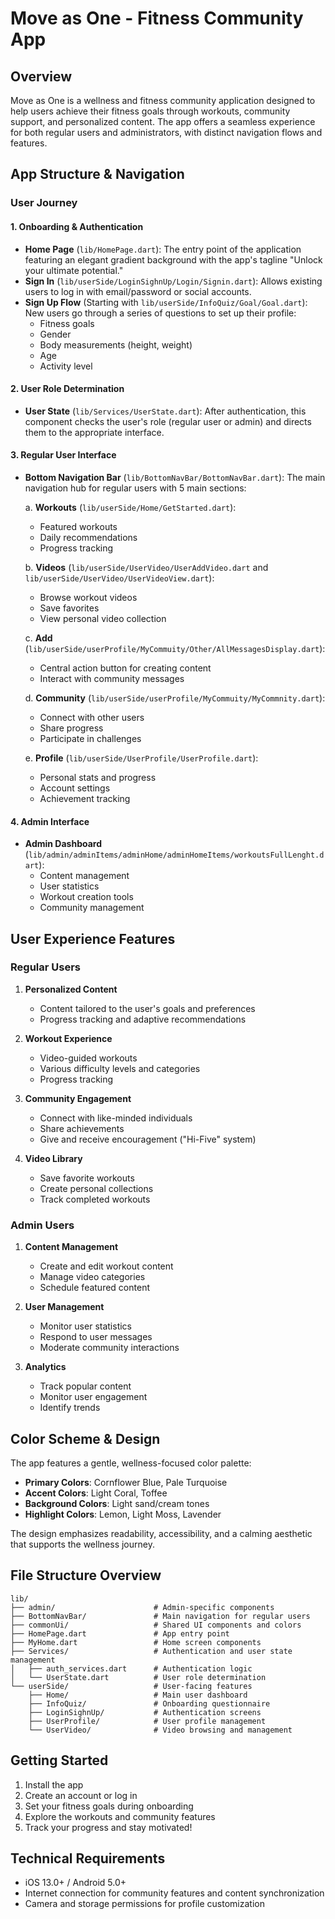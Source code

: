 # Move as One - Fitness Community App

## Overview

Move as One is a wellness and fitness community application designed to help users achieve their fitness goals through workouts, community support, and personalized content. The app offers a seamless experience for both regular users and administrators, with distinct navigation flows and features.

## App Structure & Navigation

### User Journey

#### 1. Onboarding & Authentication
- **Home Page** (`lib/HomePage.dart`): The entry point of the application featuring an elegant gradient background with the app's tagline "Unlock your ultimate potential."
- **Sign In** (`lib/userSide/LoginSighnUp/Login/Signin.dart`): Allows existing users to log in with email/password or social accounts.
- **Sign Up Flow** (Starting with `lib/userSide/InfoQuiz/Goal/Goal.dart`): New users go through a series of questions to set up their profile:
  - Fitness goals
  - Gender
  - Body measurements (height, weight)
  - Age
  - Activity level

#### 2. User Role Determination
- **User State** (`lib/Services/UserState.dart`): After authentication, this component checks the user's role (regular user or admin) and directs them to the appropriate interface.

#### 3. Regular User Interface
- **Bottom Navigation Bar** (`lib/BottomNavBar/BottomNavBar.dart`): The main navigation hub for regular users with 5 main sections:

  a. **Workouts** (`lib/userSide/Home/GetStarted.dart`):
  - Featured workouts
  - Daily recommendations
  - Progress tracking
  
  b. **Videos** (`lib/userSide/UserVideo/UserAddVideo.dart` and `lib/userSide/UserVideo/UserVideoView.dart`):
  - Browse workout videos
  - Save favorites
  - View personal video collection
  
  c. **Add** (`lib/userSide/userProfile/MyCommuity/Other/AllMessagesDisplay.dart`):
  - Central action button for creating content
  - Interact with community messages
  
  d. **Community** (`lib/userSide/userProfile/MyCommuity/MyCommnity.dart`):
  - Connect with other users
  - Share progress
  - Participate in challenges
  
  e. **Profile** (`lib/userSide/UserProfile/UserProfile.dart`):
  - Personal stats and progress
  - Account settings
  - Achievement tracking

#### 4. Admin Interface
- **Admin Dashboard** (`lib/admin/adminItems/adminHome/adminHomeItems/workoutsFullLenght.dart`):
  - Content management
  - User statistics
  - Workout creation tools
  - Community management

## User Experience Features

### Regular Users

1. **Personalized Content**
   - Content tailored to the user's goals and preferences
   - Progress tracking and adaptive recommendations

2. **Workout Experience**
   - Video-guided workouts
   - Various difficulty levels and categories
   - Progress tracking

3. **Community Engagement**
   - Connect with like-minded individuals
   - Share achievements
   - Give and receive encouragement ("Hi-Five" system)

4. **Video Library**
   - Save favorite workouts
   - Create personal collections
   - Track completed workouts

### Admin Users

1. **Content Management**
   - Create and edit workout content
   - Manage video categories
   - Schedule featured content

2. **User Management**
   - Monitor user statistics
   - Respond to user messages
   - Moderate community interactions

3. **Analytics**
   - Track popular content
   - Monitor user engagement
   - Identify trends

## Color Scheme & Design

The app features a gentle, wellness-focused color palette:

- **Primary Colors**: Cornflower Blue, Pale Turquoise
- **Accent Colors**: Light Coral, Toffee
- **Background Colors**: Light sand/cream tones
- **Highlight Colors**: Lemon, Light Moss, Lavender

The design emphasizes readability, accessibility, and a calming aesthetic that supports the wellness journey.

## File Structure Overview

```
lib/
├── admin/                      # Admin-specific components
├── BottomNavBar/               # Main navigation for regular users
├── commonUi/                   # Shared UI components and colors
├── HomePage.dart               # App entry point
├── MyHome.dart                 # Home screen components
├── Services/                   # Authentication and user state management
│   ├── auth_services.dart      # Authentication logic
│   └── UserState.dart          # User role determination
└── userSide/                   # User-facing features
    ├── Home/                   # Main user dashboard
    ├── InfoQuiz/               # Onboarding questionnaire
    ├── LoginSighnUp/           # Authentication screens
    ├── UserProfile/            # User profile management
    └── UserVideo/              # Video browsing and management
```

## Getting Started

1. Install the app
2. Create an account or log in
3. Set your fitness goals during onboarding
4. Explore the workouts and community features
5. Track your progress and stay motivated!

## Technical Requirements

- iOS 13.0+ / Android 5.0+
- Internet connection for community features and content synchronization
- Camera and storage permissions for profile customization
